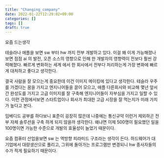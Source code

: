 ```yaml
---
title: "Changing_company"
date: 2022-01-22T12:29:02+09:00
categories: []
tags: []
draft: true
---
```



요즘 드는생각

테슬라나 애플을 보면 sw 부터 hw 까지 전부 개발하고 있다. 이걸 왜 이게 가능해졌나 보면 점점 ai 의 발전, 오픈 소스의 영향으로 인해 한 개발자의 영향력이 전보다 훨씬 강력해졌다. 빠르게 변화하는 세계 에서 한 회사에서 전부다 처리하는게 가장 변화에 빠르게 대처하고 좋다고 생각한다.

결국 사람을 잘 모으는게 중요한데 이건 이미지 메이킹에 있다고 생각한다. 테슬라 우주를 가겠다는 꿈을 가지고 엔지니어들을 끌어 모으고, 애플 다른회사와 비교해 몇년 앞서간 완성도를 가지고 고급 이미지를 잘 구축해 엔지니어들이 자부심을 가지고 일할 수 있다. 이런 관점에서보면 스타트업이나 회사가 최대한 고급 시장을 잘 먹는지가 미래 가치가 높다고 본다.

임베디드 공부를 하다보니 표준이 굉장히 많은데 나중에는 통신규약 이런거 제외하곤 전부 자체 솔루션을 구축 하게 되지 않을까 생각한다. 왜냐면 이제 500명이 필요했던 일을 100명이면 가능한 수준으로 개발의 효율성이 늘었기 때문이다.


요즘 컴퓨터 산업을보면 sw 는 역방향 피라미드 구조라는 생각이 든다. 하드웨어가 대기업에서 대량생산으로 풀리고, 그위에 돌아가는 프로그램만 변경되니 hw 종사자들의 수가 적게 필요하기 때문이다.